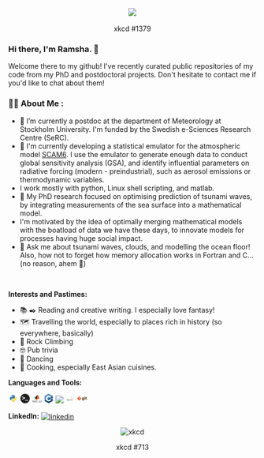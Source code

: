 <div align="center">
  <img src="https://www.explainxkcd.com/wiki/images/6/62/4_5_degrees.png" main="xkcd" width="350" />
   <p>xkcd #1379</p>
</div>

### Hi there, I'm Ramsha. 👋 
Welcome there to my github! I've recently curated public repositories of my code from my PhD and postdoctoral projects. Don't hesitate to contact me if you'd like to chat about them!


### :woman_technologist: About Me :

- 🔭 I’m currently a postdoc at the department of Meteorology at Stockholm University. I'm funded by the Swedish e-Sciences Research Centre (SeRC).
- 🌱 I'm currently developing a statistical emulator for the atmospheric model [SCAM6](https://agupubs.onlinelibrary.wiley.com/doi/full/10.1029/2018MS001578). I use the emulator to generate enough data to conduct global sensitivity analysis (GSA), and identify influential parameters on radiative forcing (modern - preindustrial), such as aerosol emissions or thermodynamic variables.
- I work mostly with python, Linux shell scripting, and matlab.
- :ocean: My PhD research focused on optimising prediction of tsunami waves, by integrating measurements of the sea surface into a mathematical model.
- I'm motivated by the idea of optimally merging mathematical models with the boatload of data we have these days, to innovate models for processes having huge social impact.
- 💬 Ask me about tsunami waves, clouds, and modelling the ocean floor! Also, how not to forget how memory allocation works in Fortran and C... (no reason, ahem 👀)


<!--
**R-A-Khan/R-A-Khan** is a ✨ _special_ ✨ repository because its `README.md` (this file) appears on your GitHub profile.

Here are some ideas to get you started:

- 🔭 I’m currently working on ...
- 🌱 I’m currently learning ...
- 👯 I’m looking to collaborate on ...
- 🤔 I’m looking for help with ...
- 💬 Ask me about ...
- 📫 How to reach me: ...
- 😄 Pronouns: ...
- ⚡ Fun fact: ...
-->



<br />

**Interests and Pastimes:**
- :books: :black_nib:	Reading and creative writing. I especially love fantasy!
- :world_map: Travelling the world, especially to places rich in history (so everywhere, basically)
- :climbing: Rock Climbing
- :nerd_face: Pub trivia
- :dancer: Dancing
- :bento: Cooking, especially East Asian cuisines.

**Languages and Tools:**


<code><img height="20" src="https://raw.githubusercontent.com/github/explore/80688e429a7d4ef2fca1e82350fe8e3517d3494d/topics/python/python.png"></code>
<code><img height="20" src="https://raw.githubusercontent.com/github/explore/80688e429a7d4ef2fca1e82350fe8e3517d3494d/topics/terminal/terminal.png"></code>
<code><img height="20" src="https://raw.githubusercontent.com/github/explore/80688e429a7d4ef2fca1e82350fe8e3517d3494d/topics/matlab/matlab.png"></code>
<code><img height="20" src="https://raw.githubusercontent.com/github/explore/80688e429a7d4ef2fca1e82350fe8e3517d3494d/topics/cpp/cpp.png"></code>
<code><img height="20" src="https://raw.githubusercontent.com/librariesio/pictogram/master/vendor/assets/images/fortran/fortran.png"></code>
<code><img height="20" src="https://raw.githubusercontent.com/github/explore/80688e429a7d4ef2fca1e82350fe8e3517d3494d/topics/mysql/mysql.png"></code>
<code><img height="20" src="https://raw.githubusercontent.com/github/explore/80688e429a7d4ef2fca1e82350fe8e3517d3494d/topics/git/git.png"></code>

**LinkedIn:**
<a href="https://www.linkedin.com/in/ramshakhan/">
<img align="center" alt="linkedin" width="22px" src="https://cdn.jsdelivr.net/npm/simple-icons@v3/icons/linkedin.svg" />
</a>

<div align="center">
  <img src="https://imgs.xkcd.com/comics/geoip.png" alt="xkcd" width="500" />
  <p>xkcd #713</p>
</div>
